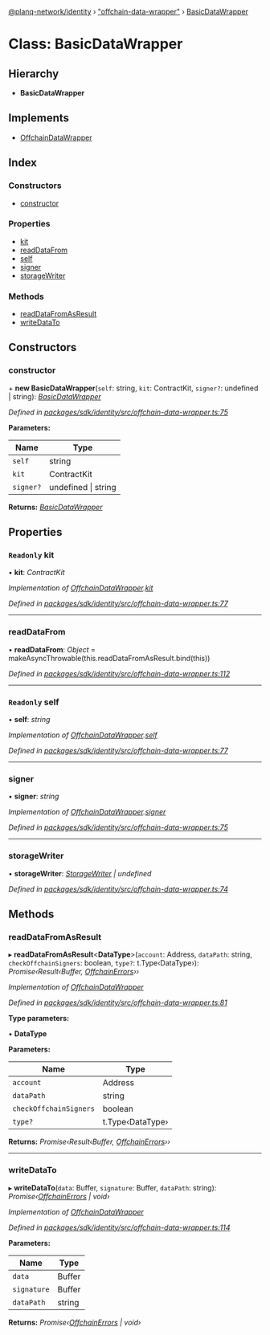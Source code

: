 [@planq-network/identity](../README.md) › ["offchain-data-wrapper"](../modules/_offchain_data_wrapper_.md) › [BasicDataWrapper](_offchain_data_wrapper_.basicdatawrapper.md)

# Class: BasicDataWrapper

## Hierarchy

* **BasicDataWrapper**

## Implements

* [OffchainDataWrapper](../interfaces/_offchain_data_wrapper_.offchaindatawrapper.md)

## Index

### Constructors

* [constructor](_offchain_data_wrapper_.basicdatawrapper.md#constructor)

### Properties

* [kit](_offchain_data_wrapper_.basicdatawrapper.md#readonly-kit)
* [readDataFrom](_offchain_data_wrapper_.basicdatawrapper.md#readdatafrom)
* [self](_offchain_data_wrapper_.basicdatawrapper.md#readonly-self)
* [signer](_offchain_data_wrapper_.basicdatawrapper.md#signer)
* [storageWriter](_offchain_data_wrapper_.basicdatawrapper.md#storagewriter)

### Methods

* [readDataFromAsResult](_offchain_data_wrapper_.basicdatawrapper.md#readdatafromasresult)
* [writeDataTo](_offchain_data_wrapper_.basicdatawrapper.md#writedatato)

## Constructors

###  constructor

\+ **new BasicDataWrapper**(`self`: string, `kit`: ContractKit, `signer?`: undefined | string): *[BasicDataWrapper](_offchain_data_wrapper_.basicdatawrapper.md)*

*Defined in [packages/sdk/identity/src/offchain-data-wrapper.ts:75](https://github.com/planq-network/planq-sdk/blob/master/packages/sdk/identity/src/offchain-data-wrapper.ts#L75)*

**Parameters:**

Name | Type |
------ | ------ |
`self` | string |
`kit` | ContractKit |
`signer?` | undefined &#124; string |

**Returns:** *[BasicDataWrapper](_offchain_data_wrapper_.basicdatawrapper.md)*

## Properties

### `Readonly` kit

• **kit**: *ContractKit*

*Implementation of [OffchainDataWrapper](../interfaces/_offchain_data_wrapper_.offchaindatawrapper.md).[kit](../interfaces/_offchain_data_wrapper_.offchaindatawrapper.md#kit)*

*Defined in [packages/sdk/identity/src/offchain-data-wrapper.ts:77](https://github.com/planq-network/planq-sdk/blob/master/packages/sdk/identity/src/offchain-data-wrapper.ts#L77)*

___

###  readDataFrom

• **readDataFrom**: *Object* = makeAsyncThrowable(this.readDataFromAsResult.bind(this))

*Defined in [packages/sdk/identity/src/offchain-data-wrapper.ts:112](https://github.com/planq-network/planq-sdk/blob/master/packages/sdk/identity/src/offchain-data-wrapper.ts#L112)*

___

### `Readonly` self

• **self**: *string*

*Implementation of [OffchainDataWrapper](../interfaces/_offchain_data_wrapper_.offchaindatawrapper.md).[self](../interfaces/_offchain_data_wrapper_.offchaindatawrapper.md#self)*

*Defined in [packages/sdk/identity/src/offchain-data-wrapper.ts:77](https://github.com/planq-network/planq-sdk/blob/master/packages/sdk/identity/src/offchain-data-wrapper.ts#L77)*

___

###  signer

• **signer**: *string*

*Implementation of [OffchainDataWrapper](../interfaces/_offchain_data_wrapper_.offchaindatawrapper.md).[signer](../interfaces/_offchain_data_wrapper_.offchaindatawrapper.md#signer)*

*Defined in [packages/sdk/identity/src/offchain-data-wrapper.ts:75](https://github.com/planq-network/planq-sdk/blob/master/packages/sdk/identity/src/offchain-data-wrapper.ts#L75)*

___

###  storageWriter

• **storageWriter**: *[StorageWriter](_offchain_storage_writers_.storagewriter.md) | undefined*

*Defined in [packages/sdk/identity/src/offchain-data-wrapper.ts:74](https://github.com/planq-network/planq-sdk/blob/master/packages/sdk/identity/src/offchain-data-wrapper.ts#L74)*

## Methods

###  readDataFromAsResult

▸ **readDataFromAsResult**<**DataType**>(`account`: Address, `dataPath`: string, `checkOffchainSigners`: boolean, `type?`: t.Type‹DataType›): *Promise‹Result‹Buffer, [OffchainErrors](../modules/_offchain_data_wrapper_.md#offchainerrors)››*

*Implementation of [OffchainDataWrapper](../interfaces/_offchain_data_wrapper_.offchaindatawrapper.md)*

*Defined in [packages/sdk/identity/src/offchain-data-wrapper.ts:81](https://github.com/planq-network/planq-sdk/blob/master/packages/sdk/identity/src/offchain-data-wrapper.ts#L81)*

**Type parameters:**

▪ **DataType**

**Parameters:**

Name | Type |
------ | ------ |
`account` | Address |
`dataPath` | string |
`checkOffchainSigners` | boolean |
`type?` | t.Type‹DataType› |

**Returns:** *Promise‹Result‹Buffer, [OffchainErrors](../modules/_offchain_data_wrapper_.md#offchainerrors)››*

___

###  writeDataTo

▸ **writeDataTo**(`data`: Buffer, `signature`: Buffer, `dataPath`: string): *Promise‹[OffchainErrors](../modules/_offchain_data_wrapper_.md#offchainerrors) | void›*

*Implementation of [OffchainDataWrapper](../interfaces/_offchain_data_wrapper_.offchaindatawrapper.md)*

*Defined in [packages/sdk/identity/src/offchain-data-wrapper.ts:114](https://github.com/planq-network/planq-sdk/blob/master/packages/sdk/identity/src/offchain-data-wrapper.ts#L114)*

**Parameters:**

Name | Type |
------ | ------ |
`data` | Buffer |
`signature` | Buffer |
`dataPath` | string |

**Returns:** *Promise‹[OffchainErrors](../modules/_offchain_data_wrapper_.md#offchainerrors) | void›*
